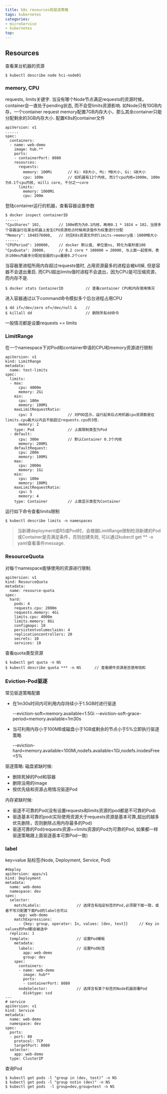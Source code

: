 ```yaml
---
title: k8s resources和驱逐策略
tags: kubernetes
categories:
- microService
- kubernetes
top:
---
```


## Resources
查看某台机器的资源

	$ kubectl describe node hci-node01

### memory, CPU
requests, limits关键字.
当没有哪个Node节点满足requests的资源时候，container会一直处于pending状态, 而不会受limits资源影响.
如Node只有10GB内存，一个container request memory配置7GB内存大小，那么其余container只能分配剩余的3GB内存大小.
配置K8s的container文件

	apiVersion: v1
	......
	spec:
	  containers:
	  - name: web-demo
	    image: hub.**
	    ports:
	    - containerPort: 8080
	    resources:
	      requests:
	        memory: 100Mi		// Ki: KB大小, Mi: MB大小, Gi: GB大小
	        cpu: 100m			// 如机器有12个内核, 而1个cpu内核=1000m, 100m为0.1个cpu内核, milli core, 千分之一core
	      limits:
	        memory: 1000Mi
	        cpu: 200m

登陆container运行的机器，查看容器设置参数

	$ docker inspect containerID
	......
	"CpuShares" 102,		// 100m转为为0.1内核，再用0.1 * 1024 = 102，当很多个容器运行在某台机器上发生CPU资源抢占时候用该值作为权重进行分配
	"Memory": 1048576000,	// 对应K8s资源文件的limits->memory值：1000MB大小
	......
	"CPUPeriod": 100000,	// docker 默认值, 单位是ns, 转化为毫秒是100
	"CpuQuota": 20000,		// 0.2 core * 100000 = 20000, 与上面一起使用，表示100ms内最多分配给容器的cpu量是0.2个core
当容器里进程所用内存超过requests值时, 占用资源最多的进程会被kill掉, 但是容器不会退出重启.
而CPU超出limits值时进程不会退出，因为CPU是可压缩资源，而内存不是.

	$ docker stats ContainerID			// 查看container CPU和内存使用情况

进入容器通过以下command命令模拟多个后台进程占用CPU

	$ dd if=/dev/zero of=/dev/null &	//
	$ killall dd						// 删除所有dd命令
一般情况都是设置requests == limits


### LimitRange
在一个namespace下对Pod和container申请的CPU和memory资源进行限制

	apiVersion: v1
	kind: LimitRange
	metadata:
	  name: test-limits
	spec: 
	  limits:
	  - max:
	      cpu: 4000m
	      memory: 2Gi
	    min:
	      cpu: 100m
	      memory: 100Mi
	    maxLimitRequestRatio:
	      cpu: 3				// 对POD显示，运行起来后占用机器cpu资源数是在limits.cpu最大以内且不能超过requests.cpu的3倍.
	      memory: 2
	    type: Pod				// 上面限制类型为Pod
	  - default:
	      cpu: 300m				// 默认Container 0.3个内核
	      memory: 200Mi
	    defaultRequest:
	      cpu: 200m
	      memory: 100Mi
	    max:
	      cpu: 2000m
	      memory: 1Gi
	    min:
	      cpu: 100m
	      memory: 100Mi
	    maxLimitRequestRatio:
	      cpu: 5
	      memory: 4
	    type: Container			// 上面显示类型为Container
运行如下命令查看limits限制

	$ kubectl describe limits -n namespaces
> 当新建deployment或RS或Pod时，会根据LimitRange限制检测新建的Pod或Container是否满足条件，否则创建失败, 可以通过kubectl get ** -o yaml查看事件message.

### ResourceQuota
对每个namespace能够使用的资源进行限制.

	apiVersion: v1
	kind: ResourceQuota
	metadata:
	  name: resource-quota
	spec:
	  hard:
	    pods: 4
	    requests.cpu: 2000m
	    requests.memory: 4Gi
	    limits.cpu: 4000m
	    limits.memory: 8Gi
	    configmaps: 10
	    persistentvolumeclaims: 4
	    replicationcontrollers: 20
	    secrets: 10
	    services: 10
查看quota类型资源

	$ kubectl get quota -n NS
	$ kubectl describe quota *** -n NS		// 查看硬件资源是否使用饱和


### Eviction-Pod驱逐
常见驱逐策略配置
 * 在1m30s时间内可利用内存持续小于1.5GB时进行驱逐


	--eviction-soft=memory.available<1.5Gi
	--eviction-soft-grace-period=memory.available=1m30s
 * 当可利用内存小于100MB或磁盘小于1GB或剩余的节点小于5%立即执行驱逐策略


	--eviction-hard=memory.available<100Mi,nodefs.available<1Gi,nodefs.inodesFree<5%

驱逐策略:
磁盘紧缺时候:
 * 删除死掉的Pod和容器
 * 删除没用的image
 * 按优先级和资源占用情况驱逐Pod


内存紧缺时候:
 * 驱逐不可靠的Pod(没有设置requests和limits资源的pod都是不可靠的Pod)
 * 驱逐基本可靠的pod(实际使用资源大于requests资源是基本可靠,超出的越多优先删除，否则删除占用内存最多的Pod)
 * 驱逐可靠的Pod(requests资源==limits资源的Pod为可靠的Pod, 如果都一样驱逐策略跟上面驱逐基本可靠Pod一致)


### label
key=value 贴标签(Node, Deployment, Service, Pod)

	#deploy
	apiVersion: apps/v1
	kind: Deployment
	metadata:
	  name: web-demo
	  namespace: dev
	spec:
	  selector:
	    matchLabels:				// 选择含有指定标签的Pod,必须跟下面一致，或者不写只配置下面Pod的label也可以
	      app: web-demo
	    matchExpressions:
	      - {key: group, operator: In, values: [dev, test]}		// Key in values的Pod都会被选中
	  replicas: 1
	  template:						// 设置Pod模板
	    metadata:
	      labels:					// 设置Pod标签
	        app: web-demo
	        group: dev
	    spec:
	      containers:
	      - name: web-demo
	        image: hub**
	        ports:
	        - containerPort: 8080
	      nodeSelector:				// 选择含有某个标签的Node机器部署Pod
	        disktype: ssd
	---
	# service
	apiVersion: v1
	kind: Service
	metadata:
	  name: web-demo
	  namespace: dev
	spec:
	  ports:
	  - port: 80
	    protocol: TCP
	    targetPort: 8080
	  selector:
	    app: web-demo
	  type: ClusterIP
查询Pod

	$ kubectl get pods -l "group in (dev, test)" -n NS
	$ kubectl get pods -l "group notin (dev)" -n NS
	$ kubectl get pods  -l group=dev,group=test -n NS








